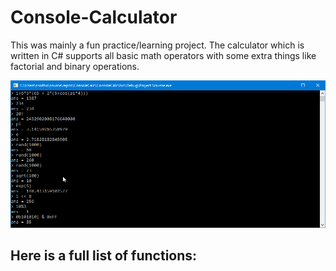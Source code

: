 # Console-Calculator
This was mainly a fun practice/learning project. The calculator which is written in C# supports all basic math operators
with some extra things like factorial and binary operations.

![Screenshot](screenshot.png "Screenshot")

## Here is a full list of functions:
